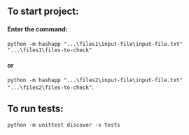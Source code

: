 ## To start project:
#### Enter the command:
```python -m hashapp "...\files1\input-file\input-file.txt" "...\files1\files-to-check"```
#### or
```python -m hashapp "...\files2\input-file\input-file.txt" "...\files2\files-to-check"```.

## To run tests:
```python -m unittest discover -s tests```

